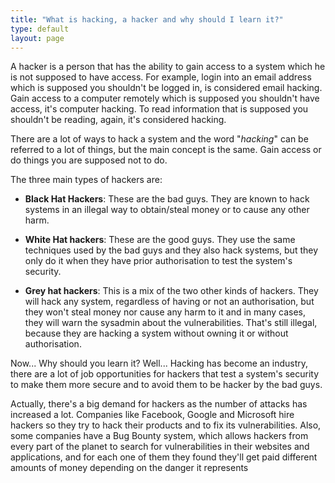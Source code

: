 ```yaml
---
title: "What is hacking, a hacker and why should I learn it?"
type: default
layout: page
---
```


A hacker is a person that has the ability to gain access to a system which he is
not supposed to have access. For example, login into an email address which is
supposed you shouldn't be logged in, is considered email hacking. Gain access to
a computer remotely which is supposed you shouldn't have access, it's computer
hacking. To read information that is supposed you shouldn't be reading, again,
it's considered hacking.

There are a lot of ways to hack a system and the word "_hacking_" can be
referred to a lot of things, but the main concept is the same. Gain access or do
things you are supposed not to do.

The three main types of hackers are:

* **Black Hat Hackers**: These are the bad guys. They are known to hack systems
  in an illegal way to obtain/steal money or to cause any other harm.

* **White Hat hackers**: These are the good guys. They use the same techniques
  used by the bad guys and they also hack systems, but they only do it when they
have prior authorisation to test the system's security.

* **Grey hat hackers**: This is a mix of the two other kinds of hackers. They
  will hack any system, regardless of having or not an authorisation, but they
won't steal money nor cause any harm to it and in many cases, they will warn the
sysadmin about the vulnerabilities. That's still illegal, because they are
hacking a system without owning it or without authorisation.

Now... Why should you learn it? Well... Hacking has become an industry, there
are a lot of job opportunities for hackers that test a system's security to make
them more secure and to avoid them to be hacker by the bad guys.

Actually, there's a big demand for hackers as the number of attacks has
increased a lot. Companies like Facebook, Google and Microsoft hire hackers so
they try to hack their products and to fix its vulnerabilities. Also, some
companies have a Bug Bounty system, which allows hackers from every part of the
planet to search for vulnerabilities in their websites and applications, and for
each one of them they found they'll get paid different amounts of money
depending on the danger it represents
